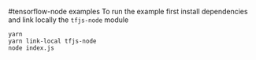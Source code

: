 #tensorflow-node examples
To run the example first install dependencies and link locally the `tfjs-node` module
```
yarn
yarn link-local tfjs-node
node index.js
```